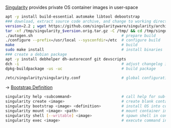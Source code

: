 
[Singularity][01] provides private OS container images in user-space

```bash
apt -y install build-essential automake libtool debootstrap 
### download, extract source code archive, and change to working directory
version=2.2 ; wget https://github.com/singularityware/singularity/archive/$version.tar.gz -O /tmp/singularity_$version.orig.tar.gz
tar -xf /tmp/singularity_$version.orig.tar.gz -C /tmp/ && cd /tmp/singularity-$version
./autogen.sh                                       # prepare build
./configure --prefix=/usr/local --sysconfdir=/etc  # configure build
make                                               # build
sudo make install                                  # install binaries 
### create a debian package
apt -y install debhelper dh-autoreconf git devscripts
dch -i                                             # adjust changelog if required
dpkg-buildpackage -us -uc                          # build package
```

```bash
/etc/singularity/singularity.conf                  # global configuration
```

→ [Bootstrap Definition][03]

```bash
singularity help <subcommand>                      # call help for sub-command
singularity create <image>                         # create blank container image
singularity bootstrap <image> <definition>         # install OS into container
singularity mount <image> <path>                   # mount container image to path
singularity shell [--writable] <image>             # spawn shell in container
singularity exec <image>                           # execute command in container
```



[01]: http://singularity.lbl.gov/
[02]: https://github.com/singularityware/singularity
[03]: http://singularity.lbl.gov/bootstrap-image
